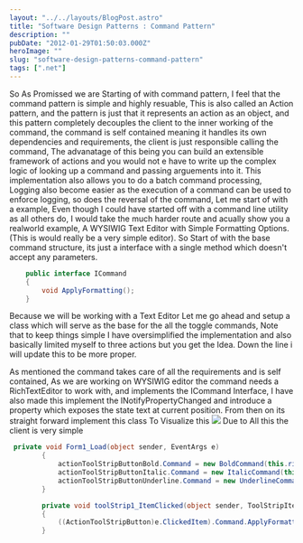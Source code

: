 ```yaml
---
layout: "../../layouts/BlogPost.astro"
title: "Software Design Patterns : Command Pattern"
description: ""
pubDate: "2012-01-29T01:50:03.000Z"
heroImage: ""
slug: "software-design-patterns-command-pattern"
tags: [".net"]
---
```


So As Promissed we are Starting of with command pattern, I feel that the command pattern is simple and highly resuable,
This is also called an Action pattern, and the pattern is just that it represents an action as an object, and this pattern completely decouples the client to the inner working of the command, the command is self contained meaning it handles its own dependencies and requirements, the client is just responsible calling the command, The advanatage of this being you can build an extensible framework of actions and you would not e have to write up the complex logic of looking up a command and passing arguements into it. This implementation also allows you to do a batch command processing, Logging also become easier as the execution of a command can be used to enforce logging, so does the reversal of the command,
Let me start of with a example, Even though I could have started off with a command line utility as all others do, I would take the much harder route and acually show you a realworld example, A WYSIWIG Text Editor with Simple Formatting Options. (This is would really be a very simple editor).
So Start of with the base command structure, its just a interface with a single method which doesn't accept any parameters.
```csharp
    public interface ICommand 
    {
        void ApplyFormatting();
    }
```
Because we will be working with a Text Editor Let me go ahead and setup a class which will serve as the base for the all the toggle commands, Note that to keep things simple I have oversimplified the implementation and also basically limited myself to three actions but you get the Idea. Down the line i will update this to be more proper.
<script src="https://gist.github.com/nareshjois/7897085.js"></script>
As mentioned the command takes care of all the requirements and is self contained, As we are working on WYSIWIG editor the command needs a RichTextEditor to work with, and implements the ICommand Interface, I have also made this implement the INotifyPropertyChanged and introduce a property which exposes the state text at current position.
From then on its straight forward implement this class
To Visualize this
![](/content/images/2013/Dec/command_pattern_design_1.png)
Due to All this the client is very simple
```csharp
 private void Form1_Load(object sender, EventArgs e)
        {
            actionToolStripButtonBold.Command = new BoldCommand(this.richTextBox1);
            actionToolStripButtonItalic.Command = new ItalicCommand(this.richTextBox1);
            actionToolStripButtonUnderline.Command = new UnderlineCommand(this.richTextBox1);
        }

        private void toolStrip1_ItemClicked(object sender, ToolStripItemClickedEventArgs e)
        {
            ((ActionToolStripButton)e.ClickedItem).Command.ApplyFormatting();
        }
```


